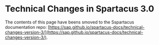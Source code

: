 # Technical Changes in Spartacus 3.0

The contents of this page have beens smoved to the Sspartacus documentation repo: [https://sap.github.io/spartacus-docs/technical-changes-version-3/](https://sap.github.io/spartacus-docs/technical-changes-version-3/).
